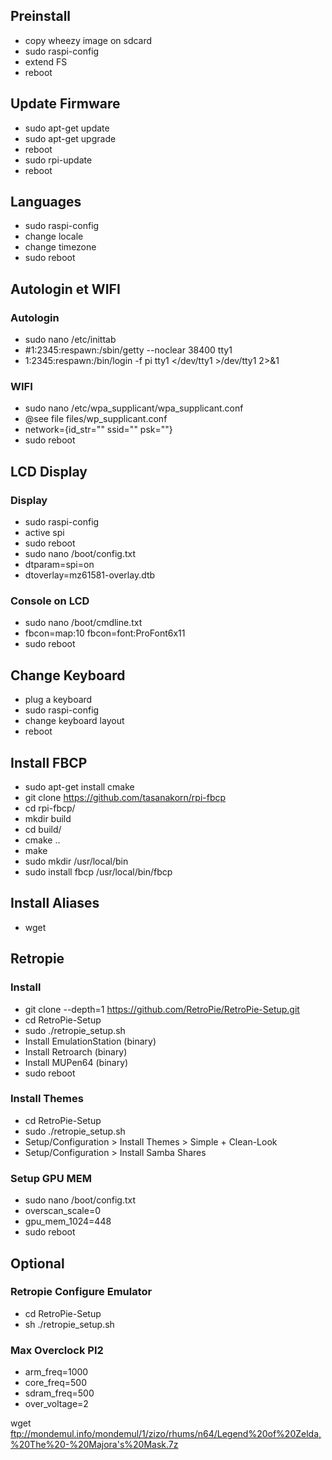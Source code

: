 

## Preinstall
- copy wheezy image on sdcard
- sudo raspi-config
- extend FS
- reboot

## Update Firmware
- sudo apt-get update
- sudo apt-get upgrade
- reboot
- sudo rpi-update
- reboot

## Languages
- sudo raspi-config
- change locale
- change timezone
- sudo reboot

## Autologin et WIFI

### Autologin
- sudo nano /etc/inittab
- #1:2345:respawn:/sbin/getty --noclear 38400 tty1
- 1:2345:respawn:/bin/login -f pi tty1 </dev/tty1 >/dev/tty1 2>&1

### WIFI
- sudo nano /etc/wpa_supplicant/wpa_supplicant.conf
- @see file files/wp_supplicant.conf
- network={id_str="" ssid="" psk=""}
- sudo reboot

## LCD Display

### Display
- sudo raspi-config
- active spi
- sudo reboot
- sudo nano /boot/config.txt
- dtparam=spi=on
- dtoverlay=mz61581-overlay.dtb

### Console on LCD
- sudo nano /boot/cmdline.txt
- fbcon=map:10 fbcon=font:ProFont6x11
- sudo reboot

## Change Keyboard
- plug a keyboard
- sudo raspi-config
- change keyboard layout
- reboot

## Install FBCP
- sudo apt-get install cmake
- git clone https://github.com/tasanakorn/rpi-fbcp
- cd rpi-fbcp/
- mkdir build
- cd build/
- cmake ..
- make
- sudo mkdir /usr/local/bin
- sudo install fbcp /usr/local/bin/fbcp

## Install Aliases
- wget 

## Retropie

### Install
- git clone --depth=1 https://github.com/RetroPie/RetroPie-Setup.git
- cd RetroPie-Setup
- sudo ./retropie_setup.sh
- Install EmulationStation (binary)
- Install Retroarch (binary)
- Install MUPen64 (binary)
- sudo reboot

### Install Themes
- cd RetroPie-Setup
- sudo ./retropie_setup.sh
- Setup/Configuration > Install Themes > Simple + Clean-Look
- Setup/Configuration > Install Samba Shares

### Setup GPU MEM
- sudo nano /boot/config.txt
- overscan_scale=0
- gpu_mem_1024=448
- sudo reboot

## Optional

### Retropie Configure Emulator
- cd RetroPie-Setup
- sh ./retropie_setup.sh

### Max Overclock PI2
- arm_freq=1000
- core_freq=500
- sdram_freq=500
- over_voltage=2


wget ftp://mondemul.info/mondemul/1/zizo/rhums/n64/Legend%20of%20Zelda,%20The%20-%20Majora's%20Mask.7z
